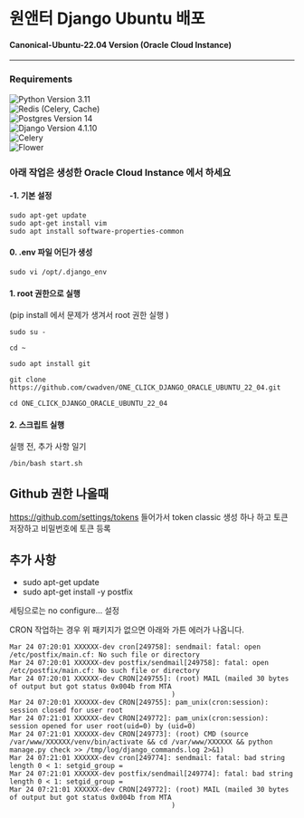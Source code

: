 # 원앤터 Django Ubuntu 배포

#### Canonical-Ubuntu-22.04 Version (Oracle Cloud Instance)

---

### Requirements

![Python](https://img.shields.io/badge/python-3670A0?style=for-the-badge&logo=python&logoColor=ffdd54) Version 3.11 <br>
![Redis](https://img.shields.io/badge/redis-%23DD0031.svg?style=for-the-badge&logo=redis&logoColor=white) (Celery, Cache) <br>
![Postgres](https://img.shields.io/badge/postgres-%23316192.svg?style=for-the-badge&logo=postgresql&logoColor=white) Version 14 <br>
![Django](https://img.shields.io/badge/django-%23092E20.svg?style=for-the-badge&logo=django&logoColor=white) Version 4.1.10 <br>
![Celery](https://img.shields.io/badge/celery-%23092E20.svg?style=for-the-badge&logo=celery&logoColor=white) <br>
![Flower](https://img.shields.io/badge/flower-%23092E20.svg?style=for-the-badge&logo=flower&logoColor=white) <br>

### 아래 작업은 생성한 Oracle Cloud Instance 에서 하세요

#### -1. 기본 설정

```
sudo apt-get update
sudo apt-get install vim
sudo apt install software-properties-common
```

#### 0. .env 파일 어딘가 생성
```
sudo vi /opt/.django_env
```

#### 1. root 권한으로 실행
(pip install 에서 문제가 생겨서 root 권한 실행 )

```
sudo su -

cd ~

sudo apt install git

git clone https://github.com/cwadven/ONE_CLICK_DJANGO_ORACLE_UBUNTU_22_04.git

cd ONE_CLICK_DJANGO_ORACLE_UBUNTU_22_04
```

#### 2. 스크립트 실행

실행 전, 추가 사항 일기

```
/bin/bash start.sh
```

## Github 권한 나올때

https://github.com/settings/tokens 들어가서 token classic 생성 하나 하고 토큰 저장하고 비밀번호에 토큰 등록


## 추가 사항

- sudo apt-get update
- sudo apt-get install -y postfix

세팅으로는 no configure... 설정

CRON 작업하는 경우 위 패키지가 없으면 아래와 가튼 에러가 나옵니다.
```
Mar 24 07:20:01 XXXXXX-dev cron[249758]: sendmail: fatal: open /etc/postfix/main.cf: No such file or directory
Mar 24 07:20:01 XXXXXX-dev postfix/sendmail[249758]: fatal: open /etc/postfix/main.cf: No such file or directory
Mar 24 07:20:01 XXXXXX-dev CRON[249755]: (root) MAIL (mailed 30 bytes of output but got status 0x004b from MTA
                                        )
Mar 24 07:20:01 XXXXXX-dev CRON[249755]: pam_unix(cron:session): session closed for user root
Mar 24 07:21:01 XXXXXX-dev CRON[249772]: pam_unix(cron:session): session opened for user root(uid=0) by (uid=0)
Mar 24 07:21:01 XXXXXX-dev CRON[249773]: (root) CMD (source /var/www/XXXXXX/venv/bin/activate && cd /var/www/XXXXXX && python manage.py check >> /tmp/log/django_commands.log 2>&1)
Mar 24 07:21:01 XXXXXX-dev cron[249774]: sendmail: fatal: bad string length 0 < 1: setgid_group =
Mar 24 07:21:01 XXXXXX-dev postfix/sendmail[249774]: fatal: bad string length 0 < 1: setgid_group =
Mar 24 07:21:01 XXXXXX-dev CRON[249772]: (root) MAIL (mailed 30 bytes of output but got status 0x004b from MTA
                                        )
```
